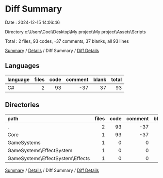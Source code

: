 # Diff Summary

Date : 2024-12-15 14:06:46

Directory c:\\Users\\Coel\\Desktop\\My project\\My project\\Assets\\Scripts

Total : 2 files,  93 codes, -37 comments, 37 blanks, all 93 lines

[Summary](results.md) / [Details](details.md) / Diff Summary / [Diff Details](diff-details.md)

## Languages
| language | files | code | comment | blank | total |
| :--- | ---: | ---: | ---: | ---: | ---: |
| C# | 2 | 93 | -37 | 37 | 93 |

## Directories
| path | files | code | comment | blank | total |
| :--- | ---: | ---: | ---: | ---: | ---: |
| . | 2 | 93 | -37 | 37 | 93 |
| Core | 1 | 93 | -37 | 36 | 92 |
| GameSystems | 1 | 0 | 0 | 1 | 1 |
| GameSystems\\EffectSystem | 1 | 0 | 0 | 1 | 1 |
| GameSystems\\EffectSystem\\Effects | 1 | 0 | 0 | 1 | 1 |

[Summary](results.md) / [Details](details.md) / Diff Summary / [Diff Details](diff-details.md)